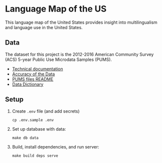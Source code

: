 # Language Map of the US

This language map of the United States provides insight into multilingualism and language use in the United States.

## Data

The dataset for this project is the 2012-2016 American Community Survey (ACS) 5-year Public Use Microdata Samples (PUMS).

* [Technical documentation](https://www.census.gov/programs-surveys/acs/technical-documentation/pums/documentation.2016.html)
* [Accuracy of the Data](https://www2.census.gov/programs-surveys/acs/tech_docs/pums/accuracy/2012_2016AccuracyPUMS.pdf)
* [PUMS files README](https://www2.census.gov/programs-surveys/acs/tech_docs/pums/ACS2012_2016_PUMS_README.pdf)
* [Data Dictionary](https://www2.census.gov/programs-surveys/acs/tech_docs/pums/data_dict/PUMS_Data_Dictionary_2012-2016.pdf)

## Setup

1. Create `.env` file (and add secrets)
    ```
    cp .env.sample .env
    ```
1. Set up database with data:
    ```
    make db data
    ```
1. Build, install dependencies, and run server:
    ```
    make build deps serve
    ```
